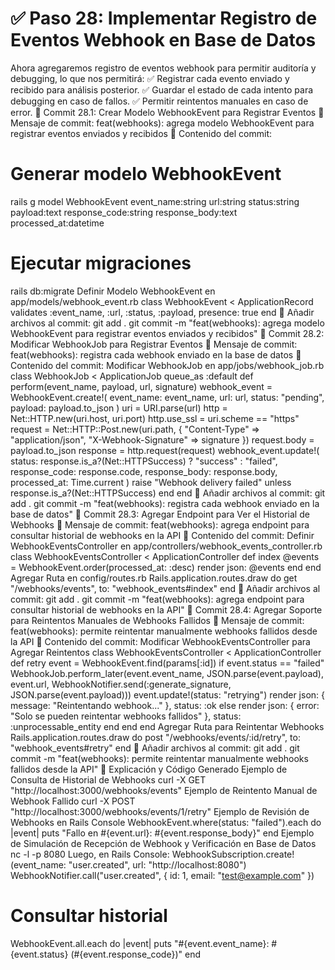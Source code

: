 # ✅ Paso 28: Implementar Registro de Eventos Webhook en Base de Datos

Ahora agregaremos registro de eventos webhook para permitir auditoría y debugging, lo que nos permitirá:
✅ Registrar cada evento enviado y recibido para análisis posterior.
✅ Guardar el estado de cada intento para debugging en caso de fallos.
✅ Permitir reintentos manuales en caso de error.
📌 Commit 28.1: Crear Modelo WebhookEvent para Registrar Eventos
🔹 Mensaje de commit:
feat(webhooks): agrega modelo WebhookEvent para registrar eventos enviados y recibidos
🔹 Contenido del commit:
# Generar modelo WebhookEvent
rails g model WebhookEvent event_name:string url:string status:string payload:text response_code:string response_body:text processed_at:datetime
# Ejecutar migraciones
rails db:migrate
Definir Modelo WebhookEvent en app/models/webhook_event.rb
class WebhookEvent < ApplicationRecord
validates :event_name, :url, :status, :payload, presence: true
end
🔹 Añadir archivos al commit:
git add .
git commit -m "feat(webhooks): agrega modelo WebhookEvent para registrar eventos enviados y recibidos"
📌 Commit 28.2: Modificar WebhookJob para Registrar Eventos
🔹 Mensaje de commit:
feat(webhooks): registra cada webhook enviado en la base de datos
🔹 Contenido del commit:
Modificar WebhookJob en app/jobs/webhook_job.rb
class WebhookJob < ApplicationJob
queue_as :default
def perform(event_name, payload, url, signature)
webhook_event = WebhookEvent.create!(
event_name: event_name,
url: url,
status: "pending",
payload: payload.to_json
)
    uri = URI.parse(url)
    http = Net::HTTP.new(uri.host, uri.port)
    http.use_ssl = uri.scheme == "https"
    request = Net::HTTP::Post.new(uri.path, {
      "Content-Type" => "application/json",
      "X-Webhook-Signature" => signature
    })
    request.body = payload.to_json
    response = http.request(request)
    webhook_event.update!(
      status: response.is_a?(Net::HTTPSuccess) ? "success" : "failed",
      response_code: response.code,
      response_body: response.body,
      processed_at: Time.current
    )
    raise "Webhook delivery failed" unless response.is_a?(Net::HTTPSuccess)
end
end
🔹 Añadir archivos al commit:
git add .
git commit -m "feat(webhooks): registra cada webhook enviado en la base de datos"
📌 Commit 28.3: Agregar Endpoint para Ver el Historial de Webhooks
🔹 Mensaje de commit:
feat(webhooks): agrega endpoint para consultar historial de webhooks en la API
🔹 Contenido del commit:
Definir WebhookEventsController en app/controllers/webhook_events_controller.rb
class WebhookEventsController < ApplicationController
def index
@events = WebhookEvent.order(processed_at: :desc)
render json: @events
end
end
Agregar Ruta en config/routes.rb
Rails.application.routes.draw do
get "/webhooks/events", to: "webhook_events#index"
end
🔹 Añadir archivos al commit:
git add .
git commit -m "feat(webhooks): agrega endpoint para consultar historial de webhooks en la API"
📌 Commit 28.4: Agregar Soporte para Reintentos Manuales de Webhooks Fallidos
🔹 Mensaje de commit:
feat(webhooks): permite reintentar manualmente webhooks fallidos desde la API
🔹 Contenido del commit:
Modificar WebhookEventsController para Agregar Reintentos
class WebhookEventsController < ApplicationController
def retry
event = WebhookEvent.find(params[:id])
    if event.status == "failed"
      WebhookJob.perform_later(event.event_name, JSON.parse(event.payload), event.url, WebhookNotifier.send(:generate_signature, JSON.parse(event.payload)))
      event.update!(status: "retrying")
      render json: { message: "Reintentando webhook..." }, status: :ok
    else
      render json: { error: "Solo se pueden reintentar webhooks fallidos" }, status: :unprocessable_entity
    end
end
end
Agregar Ruta para Reintentar Webhooks
Rails.application.routes.draw do
post "/webhooks/events/:id/retry", to: "webhook_events#retry"
end
🔹 Añadir archivos al commit:
git add .
git commit -m "feat(webhooks): permite reintentar manualmente webhooks fallidos desde la API"
📝 Explicación y Código Generado
Ejemplo de Consulta de Historial de Webhooks
curl -X GET "http://localhost:3000/webhooks/events"
Ejemplo de Reintento Manual de Webhook Fallido
curl -X POST "http://localhost:3000/webhooks/events/1/retry"
Ejemplo de Revisión de Webhooks en Rails Console
WebhookEvent.where(status: "failed").each do |event|
puts "Fallo en #{event.url}: #{event.response_body}"
end
Ejemplo de Simulación de Recepción de Webhook y Verificación en Base de Datos
nc -l -p 8080
Luego, en Rails Console:
WebhookSubscription.create!(event_name: "user.created", url: "http://localhost:8080")
WebhookNotifier.call("user.created", { id: 1, email: "test@example.com" })
# Consultar historial
WebhookEvent.all.each do |event|
puts "#{event.event_name}: #{event.status} (#{event.response_code})"
end
